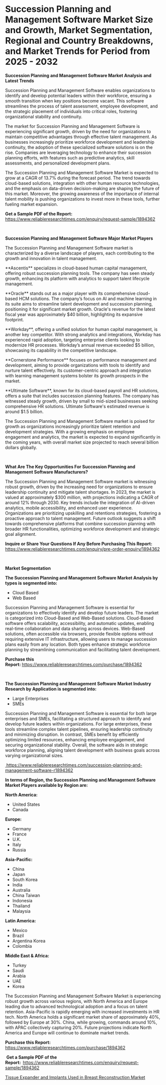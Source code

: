 <p><h1>Succession Planning and Management Software Market Size and Growth, Market Segmentation, Regional and Country Breakdowns, and Market Trends for Period from 2025 -  2032</h1></p><p><strong>Succession Planning and Management Software Market Analysis and Latest Trends</strong></p>
<p><p>Succession Planning and Management Software enables organizations to identify and develop potential leaders within their workforce, ensuring a smooth transition when key positions become vacant. This software streamlines the process of talent assessment, employee development, and the strategic placement of individuals into critical roles, fostering organizational stability and continuity.</p><p>The market for Succession Planning and Management Software is experiencing significant growth, driven by the need for organizations to maintain competitive advantages through effective talent management. As businesses increasingly prioritize workforce development and leadership continuity, the adoption of these specialized software solutions is on the rise. Companies are leveraging technology to enhance their succession planning efforts, with features such as predictive analytics, skill assessments, and personalized development plans.</p><p>The Succession Planning and Management Software Market is expected to grow at a CAGR of 13.7% during the forecast period. The trend towards cloud-based solutions, integration with other human resource technologies, and the emphasis on data-driven decision-making are shaping the future of this market. Moreover, the growing awareness of the importance of internal talent mobility is pushing organizations to invest more in these tools, further fueling market expansion.</p></p>
<p><strong>Get a Sample PDF of the Report:&nbsp;</strong> <a href="https://www.reliableresearchtimes.com/enquiry/request-sample/1894362?utm_campaign=2006&utm_medium=2&utm_source=Github&utm_content=ia&utm_term=14012025&utm_id=succession-planning-and-management-software">https://www.reliableresearchtimes.com/enquiry/request-sample/1894362</a></p>
<p>&nbsp;</p>
<p><strong>Succession Planning and Management Software Major Market Players</strong></p>
<p><p>The Succession Planning and Management Software market is characterized by a diverse landscape of players, each contributing to the growth and innovation in talent management. </p><p>**Ascentis** specializes in cloud-based human capital management, offering robust succession planning tools. The company has seen steady growth, enhancing its platform with analytics to support talent lifecycle management. </p><p>**Oracle** stands out as a major player with its comprehensive cloud-based HCM solutions. The company’s focus on AI and machine learning in its suite aims to streamline talent development and succession planning, positioning it for significant market growth. Oracle's revenue for the latest fiscal year was approximately $40 billion, highlighting its expansive footprint.</p><p>**Workday**, offering a unified solution for human capital management, is another key competitor. With strong analytics and integrations, Workday has experienced rapid adoption, targeting enterprise clients looking to modernize HR processes. Workday’s annual revenue exceeded $5 billion, showcasing its capability in the competitive landscape.</p><p>**Cornerstone Performance** focuses on performance management and development, aiming to provide organizations with tools to identify and nurture talent effectively. Its customer-centric approach and integration with learning management systems bolster its growth prospects in the market.</p><p>**Ultimate Software**, known for its cloud-based payroll and HR solutions, offers a suite that includes succession planning features. The company has witnessed steady growth, driven by small to mid-sized businesses seeking comprehensive HR solutions. Ultimate Software's estimated revenue is around $1.5 billion.</p><p>The Succession Planning and Management Software market is poised for growth as organizations increasingly prioritize talent retention and development strategies. With a growing emphasis on employee engagement and analytics, the market is expected to expand significantly in the coming years, with overall market size projected to reach several billion dollars globally.</p></p>
<p>&nbsp;</p>
<p><strong>What Are The Key Opportunities For Succession Planning and Management Software Manufacturers?</strong></p>
<p><p>The Succession Planning and Management Software market is witnessing robust growth, driven by the increasing need for organizations to ensure leadership continuity and mitigate talent shortages. In 2023, the market is valued at approximately $300 million, with projections indicating a CAGR of around 12% through 2030. Key trends include the integration of AI-driven analytics, mobile accessibility, and enhanced user experience. Organizations are prioritizing upskilling and retentions strategies, fostering a proactive approach to talent management. Future outlook suggests a shift towards comprehensive platforms that combine succession planning with broader HR functionalities, optimizing workforce development and strategic goal alignment.</p></p>
<p><strong>Inquire or Share Your Questions If Any Before Purchasing This Report:</strong> <a href="https://www.reliableresearchtimes.com/enquiry/pre-order-enquiry/1894362?utm_campaign=2006&utm_medium=2&utm_source=Github&utm_content=ia&utm_term=14012025&utm_id=succession-planning-and-management-software">https://www.reliableresearchtimes.com/enquiry/pre-order-enquiry/1894362</a></p>
<p>&nbsp;</p>
<p><strong>Market Segmentation</strong></p>
<p><strong>The Succession Planning and Management Software Market Analysis by types is segmented into:</strong></p>
<p><ul><li>Cloud Based</li><li>Web Based</li></ul></p>
<p><p>Succession Planning and Management Software is essential for organizations to effectively identify and develop future leaders. The market is categorized into Cloud-Based and Web-Based solutions. Cloud-Based software offers scalability, accessibility, and automatic updates, enabling real-time collaboration and data sharing across devices. Web-Based solutions, often accessible via browsers, provide flexible options without requiring extensive IT infrastructure, allowing users to manage succession plans easily from any location. Both types enhance strategic workforce planning by streamlining communication and facilitating talent development.</p></p>
<p><strong>Purchase this Report:&nbsp;</strong><a href="https://www.reliableresearchtimes.com/purchase/1894362?utm_campaign=2006&utm_medium=2&utm_source=Github&utm_content=ia&utm_term=14012025&utm_id=succession-planning-and-management-software">https://www.reliableresearchtimes.com/purchase/1894362</a></p>
<p>&nbsp;</p>
<p><strong>The Succession Planning and Management Software Market Industry Research by Application is segmented into:</strong></p>
<p><ul><li>Large Enterprises</li><li>SMEs</li></ul></p>
<p><p>Succession Planning and Management Software is essential for both large enterprises and SMEs, facilitating a structured approach to identify and develop future leaders within organizations. For large enterprises, these tools streamline complex talent pipelines, ensuring leadership continuity and minimizing disruption. In contrast, SMEs benefit by efficiently optimizing limited resources, enhancing employee engagement, and securing organizational stability. Overall, the software aids in strategic workforce planning, aligning talent development with business goals across varying organizational sizes.</p></p>
<p><a href="https://www.reliableresearchtimes.com/succession-planning-and-management-software-r1894362?utm_campaign=2006&utm_medium=2&utm_source=Github&utm_content=ia&utm_term=14012025&utm_id=succession-planning-and-management-software">&nbsp;https://www.reliableresearchtimes.com/succession-planning-and-management-software-r1894362</a></p>
<p><strong>In terms of Region, the Succession Planning and Management Software Market Players available by Region are:</strong></p>
<p>
    <p> <strong> North America: </strong>
        <ul>
            <li>United States</li>
            <li>Canada</li>
        </ul>
        </p> 
    <p> <strong> Europe: </strong>
        <ul>
            <li>Germany</li>
            <li>France</li>
            <li>U.K.</li>
            <li>Italy</li>
            <li>Russia</li>
        </ul>
        </p> 
    <p> <strong> Asia-Pacific: </strong>
        <ul>
            <li>China</li>
            <li>Japan</li>
            <li>South Korea</li>
            <li>India</li>
            <li>Australia</li>
            <li>China Taiwan</li>
            <li>Indonesia</li>
            <li>Thailand</li>
            <li>Malaysia</li>
        </ul>
        </p> 
    <p> <strong> Latin America: </strong>
        <ul>
            <li>Mexico</li>
            <li>Brazil</li>
            <li>Argentina Korea</li>
            <li>Colombia</li>
        </ul>
        </p> 
    <p> <strong> Middle East & Africa: </strong>
        <ul>
            <li>Turkey</li>
            <li>Saudi</li>
            <li>Arabia</li>
            <li>UAE</li>
            <li>Korea</li>
        </ul>
    </p>
    </p>
<p><p>The Succession Planning and Management Software Market is experiencing robust growth across various regions, with North America and Europe leading due to advanced technological adoption and a focus on talent retention. Asia-Pacific is rapidly emerging with increased investments in HR tech. North America holds a significant market share of approximately 40%, followed by Europe at 30%. China, while growing, commands around 10%, with APAC collectively capturing 20%. Future projections indicate North America and Europe will continue to dominate market trends.</p></p>
<p><strong>Purchase this Report: </strong><a href="https://www.reliableresearchtimes.com/purchase/1894362?utm_campaign=2006&utm_medium=2&utm_source=Github&utm_content=ia&utm_term=14012025&utm_id=succession-planning-and-management-software">https://www.reliableresearchtimes.com/purchase/1894362</a></p>
<p>&nbsp;<strong>Get a Sample PDF of the Report:&nbsp;&nbsp;</strong><a href="https://www.reliableresearchtimes.com/enquiry/request-sample/1894362?utm_campaign=2006&utm_medium=2&utm_source=Github&utm_content=ia&utm_term=14012025&utm_id=succession-planning-and-management-software">https://www.reliableresearchtimes.com/enquiry/request-sample/1894362</a></p>
<p><strong></strong></p>
<p><p><a href="https://github.com/Krish2023na/Market-Research-Report-List-7/blob/main/tissue-expander-and-implants-used-in-breast-reconstruction-market.md?utm_campaign=2006&utm_medium=2&utm_source=Github&utm_content=ia&utm_term=14012025&utm_id=succession-planning-and-management-software">Tissue Expander and Implants Used in Breast Reconstruction Market</a></p></p>